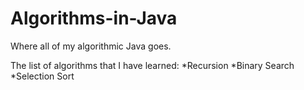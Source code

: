 # Algorithms-in-Java

Where all of my algorithmic Java goes.

The list of algorithms that I have learned:
*Recursion
*Binary Search
*Selection Sort
